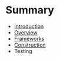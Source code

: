 # Summary

* [Introduction](README.md)
* [Overview](chapter1.md)
* [Frameworks](chapter2.md)
* [Construction](chapter3.md)
* Testing

